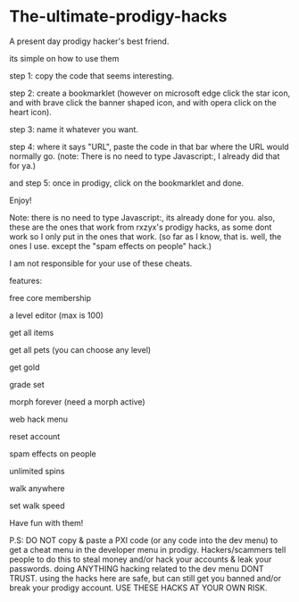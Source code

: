 # The-ultimate-prodigy-hacks
A present day prodigy hacker's best friend.

its simple on how to use them

step 1: copy the code that seems interesting.

step 2: create a bookmarklet (however on microsoft edge click the star icon, and with brave click the banner shaped icon, and with opera click on the heart icon).

step 3: name it whatever you want.

step 4: where it says "URL", paste the code in that bar where the URL would normally go. (note: There is no need to type Javascript:, I already did that for ya.)

and step 5: once in prodigy, click on the bookmarklet and done.


Enjoy!


Note: there is no need to type Javascript:, its already done for you. also, these are the ones that work from rxzyx's prodigy hacks, as some dont work so I only put in the ones that work. (so far as I know, that is. well, the ones I use. except the "spam effects on people" hack.)

I am not responsible for your use of these cheats.

features:

free core membership

a level editor (max is 100)

get all items

get all pets (you can choose any level)

get gold

grade set

morph forever (need a morph active)

web hack menu

reset account

spam effects on people

unlimited spins

walk anywhere

set walk speed

Have fun with them!

P.S: DO NOT copy & paste a PXI code (or any code into the dev menu) to get a cheat menu in the developer menu in prodigy. Hackers/scammers tell people to do this to steal money and/or hack your accounts & leak your passwords. doing ANYTHING hacking related to the dev menu DONT TRUST. using the hacks here are safe, but can still get you banned and/or break your prodigy account. USE THESE HACKS AT YOUR OWN RISK.
